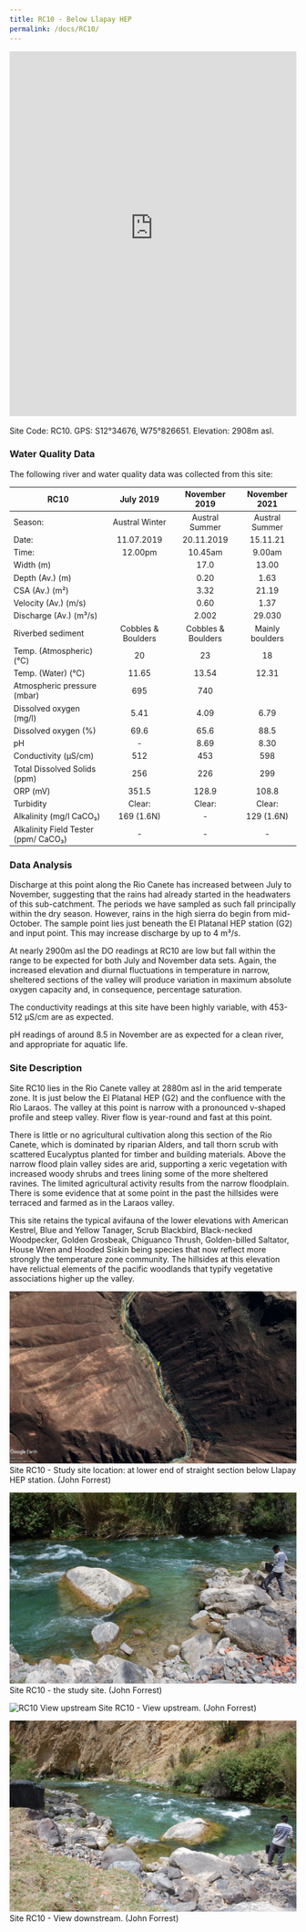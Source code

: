 ```yaml
---
title: RC10 - Below Llapay HEP
permalink: /docs/RC10/
---
```


<iframe width="100%" height="640" allowfullscreen style="border-style:none;" src="https://cavep-undc-hosting.netlify.com/sites/RC10/app-files/"></iframe>


Site Code: RC10.  GPS: S12°34676, W75°826651. Elevation:
2908m asl.

### Water Quality Data

The following river and water quality data was collected from this site:

|     RC10                                    |          July 2019        |        November 2019      |      November 2021     |
|---------------------------------------------|:-------------------------:|:-------------------------:|:----------------------:|
|     Season:                                 |       Austral Winter      |       Austral Summer      |      Austral Summer    |
|     Date:                                   |         11.07.2019        |         20.11.2019        |         15.11.21       |
|     Time:                                   |           12.00pm         |           10.45am         |          9.00am        |
|     Width (m)                               |                           |            17.0           |          13.00         |
|     Depth (Av.) (m)                         |                           |            0.20           |           1.63         |
|     CSA (Av.) (m²)                          |                           |            3.32           |          21.19         |
|     Velocity (Av.) (m/s)                    |                           |            0.60           |           1.37         |
|     Discharge (Av.) (m³/s)                  |                           |            2.002          |          29.030        |
|     Riverbed sediment                       |     Cobbles & Boulders    |     Cobbles & Boulders    |     Mainly boulders    |
|     Temp. (Atmospheric) (°C)                |             20            |             23            |            18          |
|     Temp. (Water) (°C)                      |            11.65          |            13.54          |          12.31         |
|     Atmospheric pressure (mbar)             |             695           |             740           |                        |
|     Dissolved oxygen (mg/l)                 |            5.41           |            4.09           |           6.79         |
|     Dissolved oxygen (%)                    |            69.6           |            65.6           |           88.5         |
|     pH                                      |              -           |            8.69           |           8.30         |
|     Conductivity (µS/cm)                    |             512           |             453           |           598          |
|     Total Dissolved Solids (ppm)            |             256           |             226           |           299          |
|     ORP (mV)                                |            351.5          |            128.9          |          108.8         |
|     Turbidity                               |           Clear:          |           Clear:          |          Clear:        |
|     Alkalinity (mg/l CaCO₃)                 |         169 (1.6N)        |              -            |        129 (1.6N)      |
|     Alkalinity Field Tester (ppm/ CaCO₃)    |              -            |              -            |            -           |

### Data Analysis
Discharge at this point along the Rio Canete has increased between July to November, suggesting that the rains had already started in the headwaters of this sub-catchment. The periods we have sampled as such fall principally within the dry season. However, rains in the high sierra do begin from mid-October. The sample point lies just beneath the El Platanal HEP station (G2) and input point. This may increase discharge by up to 4 m³/s.

At nearly 2900m asl the DO readings at RC10 are low but fall within the range to be expected for both July and November data sets. Again, the increased elevation and diurnal fluctuations in temperature in narrow, sheltered sections of the valley will produce variation in maximum absolute oxygen capacity and, in consequence, percentage saturation. 

The conductivity readings at this site have been highly variable, with 453-512 µS/cm are as expected.      

pH readings of around 8.5 in November are as expected for a clean river, and appropriate for aquatic life.

### Site Description
Site RC10 lies in the Rio Canete valley at 2880m asl in the arid temperate zone. It is just below the El Platanal HEP (G2) and the confluence with the Rio Laraos. The valley at this point is narrow with a pronounced v-shaped profile and steep valley. River flow is year-round and fast at this point. 

There is little or no agricultural cultivation along this section of the Rio Canete, which is dominated by riparian Alders, and tall thorn scrub with scattered Eucalyptus planted for timber and building materials. Above the narrow flood plain valley sides are arid, supporting a xeric vegetation with increased woody shrubs and trees lining some of the more sheltered ravines. The limited agricultural activity results from the narrow floodplain. There is some evidence that at some point in the past the hillsides were terraced and farmed as in the Laraos valley. 

This site retains the typical avifauna of the lower elevations with American Kestrel, Blue and Yellow Tanager, Scrub Blackbird, Black-necked Woodpecker, Golden Grosbeak, Chiguanco Thrush, Golden-billed Saltator, House Wren and Hooded Siskin being species that now reflect more strongly the temperature zone community. The hillsides at this elevation have relictual elements of the pacific woodlands that typify vegetative associations higher up the valley.  


![RC10 View upstream](/assets/SiteDescriptions/RC10/RC10BelowLlapayHEP.jpg)
Site RC10 - Study site location: at lower end of straight section below Llapay HEP station. (John Forrest)


![Site RC10 - the study site. (John Forrest)](/assets/SiteDescriptions/RC10/RC10Site.jpg)
Site RC10 - the study site. (John Forrest)


![RC10 View upstream](/assets/SiteDescriptions/RC10/RC10Viewupstream.jpg)
Site RC10 - View upstream. (John Forrest)


![RC10 View downstream](/assets/SiteDescriptions/RC10/RC10Viewdownstream.jpg)
Site RC10 - View downstream. (John Forrest)
